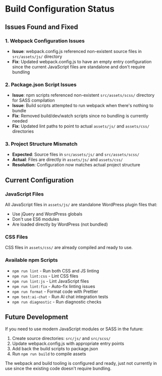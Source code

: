 # Build Configuration Status

## Issues Found and Fixed

### 1. Webpack Configuration Issues
- **Issue**: webpack.config.js referenced non-existent source files in `src/assets/js/` directory
- **Fix**: Updated webpack.config.js to have an empty entry configuration since the current JavaScript files are standalone and don't require bundling

### 2. Package.json Script Issues  
- **Issue**: npm scripts referenced non-existent `src/assets/scss/` directory for SASS compilation
- **Issue**: Build scripts attempted to run webpack when there's nothing to bundle
- **Fix**: Removed build/dev/watch scripts since no bundling is currently needed
- **Fix**: Updated lint paths to point to actual `assets/js/` and `assets/css/` directories

### 3. Project Structure Mismatch
- **Expected**: Source files in `src/assets/js/` and `src/assets/scss/`
- **Actual**: Files are directly in `assets/js/` and `assets/css/`
- **Resolution**: Configuration now matches actual project structure

## Current Configuration

### JavaScript Files
All JavaScript files in `assets/js/` are standalone WordPress plugin files that:
- Use jQuery and WordPress globals
- Don't use ES6 modules
- Are loaded directly by WordPress (not bundled)

### CSS Files  
CSS files in `assets/css/` are already compiled and ready to use.

### Available npm Scripts
- `npm run lint` - Run both CSS and JS linting
- `npm run lint:css` - Lint CSS files
- `npm run lint:js` - Lint JavaScript files  
- `npm run lint:fix` - Auto-fix linting issues
- `npm run format` - Format code with Prettier
- `npm test:ai-chat` - Run AI chat integration tests
- `npm run diagnostic` - Run diagnostic checks

## Future Development

If you need to use modern JavaScript modules or SASS in the future:
1. Create source directories: `src/js/` and `src/scss/`
2. Update webpack.config.js with appropriate entry points
3. Add back the build scripts to package.json
4. Run `npm run build` to compile assets

The webpack and build tooling is configured and ready, just not currently in use since the existing code doesn't require bundling.